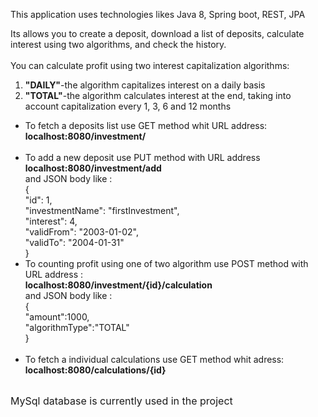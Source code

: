 This application uses technologies likes Java 8, Spring boot, REST, JPA	

Its allows you to create a deposit, download a list of deposits, calculate interest using two algorithms, and check the history.<br>
<br> You can calculate profit using two interest capitalization algorithms: <br>
<ol>
<li><b>"DAILY"</b>-the algorithm capitalizes interest on a daily basis </li>
<li><b>"TOTAL"</b>-the algorithm calculates interest at the end, taking into account capitalization every 1, 3, 6 and 12 months</li>
</ol>

<ul>
<li>To fetch a deposits list use GET method whit URL address:<br>
	<b>localhost:8080/investment/</b>
</li>
<br>
<li>To add a new deposit use PUT method with URL address<br>
	<b>localhost:8080/investment/add</b> <br>
	and JSON body like :<br>
	 {<br>
        "id": 1,<br>
        "investmentName": "firstInvestment",<br>
        "interest": 4,<br>
        "validFrom": "2003-01-02",<br>
        "validTo": "2004-01-31"<br>
    } <br>
	</li>
<li>
	To counting profit using one of two algorithm use POST method with URL address : <br>
	<b>localhost:8080/investment/{id}/calculation </b><br>
	and JSON body like :<br>
	{ <br>
        "amount":1000, <br>
        "algorithmType":"TOTAL"<br>
    }<br><br>
</li>
<li>To fetch a individual calculations use GET method whit adress:<br>
	<b>localhost:8080/calculations/{id}</b> </li>

</ul>
<br>
<font size="3">MySql database is currently used in the project</font>
